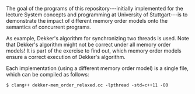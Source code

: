 The goal of the programs of this repository---initially implemented for the lecture System concepts and programming at University of Stuttgart---is to demonstrate the impact of different memory order models onto the semantics of concurrent programs.

As example, Dekker's algorithm for synchronizing two threads is used. Note that Dekker's algorithm might not be correct under all memory order models! It is part of the exercise to find out, which memory order models ensure a correct execution of Dekker's algorithm.

Each implementation (using a different memory order model) is a single file, which can be compiled as follows:

```
$ clang++ dekker-mem_order_relaxed.cc -lpthread -std=c++11 -O0
```
